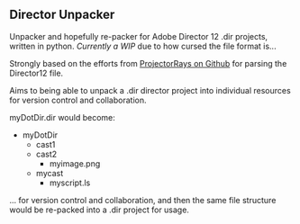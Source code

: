 ## Director Unpacker

Unpacker and hopefully re-packer for Adobe Director 12 .dir projects, written in python. *Currently a WIP* due to how cursed the file format is...

Strongly based on the efforts from [ProjectorRays on Github](https://github.com/ProjectorRays/ProjectorRays) for parsing the Director12 file.

Aims to being able to unpack a .dir director project into individual resources for version control and collaboration.

myDotDir.dir would become:

- myDotDir
    - cast1
    - cast2
        - myimage.png
    - mycast
        - myscript.ls

... for version control and collaboration, and then the same file structure would be re-packed into a .dir project for usage.
